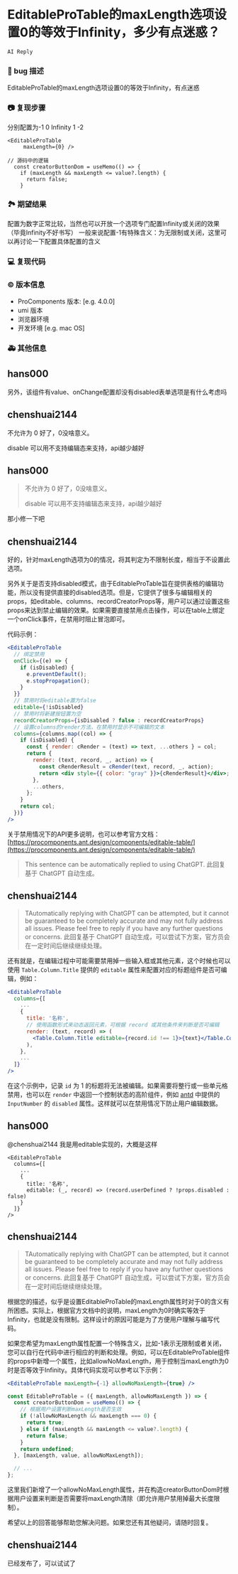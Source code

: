 # EditableProTable的maxLength选项设置0的等效于Infinity，多少有点迷惑？

`AI Reply`

### 🐛 bug 描述

EditableProTable的maxLength选项设置0的等效于Infinity，有点迷惑

### 📷 复现步骤

分别配置为-1 0 Infinity 1 -2

```
<EditableProTable
     maxLength={0} />
```

```
// 源码中的逻辑
  const creatorButtonDom = useMemo(() => {
    if (maxLength && maxLength <= value?.length) {
      return false;
    }
```

### 🏞 期望结果

配置为数字正常比较，当然也可以开放一个选项专门配置Infinity或关闭的效果（毕竟Infinity不好书写）
一般来说配置-1有特殊含义：为无限制或关闭，这里可以再讨论一下配置具体配置的含义

### 💻 复现代码

### © 版本信息

- ProComponents 版本: [e.g. 4.0.0]
- umi 版本
- 浏览器环境
- 开发环境 [e.g. mac OS]

### 🚑 其他信息

## hans000

另外，该组件有value、onChange配置却没有disabled表单选项是有什么考虑吗

## chenshuai2144

不允许为 0 好了，0没啥意义。

disable 可以用不支持编辑态来支持，api越少越好

## hans000

> 不允许为 0 好了，0没啥意义。
>
> disable 可以用不支持编辑态来支持，api越少越好

那小修一下吧

## chenshuai2144

好的，针对maxLength选项为0的情况，将其判定为不限制长度，相当于不设置此选项。

另外关于是否支持disabled模式，由于EditableProTable旨在提供表格的编辑功能，所以没有提供直接的disabled选项。但是，它提供了很多与编辑相关的props，如editable、columns、recordCreatorProps等，用户可以通过设置这些props来达到禁止编辑的效果。如果需要直接禁用点击操作，可以在table上绑定一个onClick事件，在禁用时阻止冒泡即可。

代码示例：

```jsx
<EditableProTable
  // 绑定禁用
  onClick={(e) => {
    if (isDisabled) {
      e.preventDefault();
      e.stopPropagation();
    }
  }}
  // 禁用时将editable置为false
  editable={!isDisabled}
  // 禁用时将新建按钮置为空
  recordCreatorProps={isDisabled ? false : recordCreatorProps}
  // 设置columns的render方法，在禁用时显示不可编辑的文本
  columns={columns.map((col) => {
    if (isDisabled) {
      const { render: cRender = (text) => text, ...others } = col;
      return {
        render: (text, record, _, action) => {
          const cRenderResult = cRender(text, record, _, action);
          return <div style={{ color: "gray" }}>{cRenderResult}</div>;
        },
        ...others,
      };
    }
    return col;
  })}
/>
```

关于禁用情况下的API更多说明，也可以参考官方文档：[https://procomponents.ant.design/components/editable-table/](https://procomponents.ant.design/components/editable-table/)

> This sentence can be automatically replied to using ChatGPT.
> 此回复基于 ChatGPT 自动生成。

## chenshuai2144

> TAutomatically replying with ChatGPT can be attempted, but it cannot be guaranteed to be completely accurate and may not fully address all issues. Please feel free to reply if you have any further questions or concerns.
> 此回复基于 ChatGPT 自动生成，可以尝试下方案，官方员会在一定时间后继续继续处理。

还有就是，在编辑过程中可能需要禁用掉一些输入框或其他元素，这个时候也可以使用 `Table.Column.Title` 提供的 `editable` 属性来配置对应的标题组件是否可编辑，例如：

```jsx
<EditableProTable
  columns={[
    ...
    {
      title: '名称',
      // 使用函数形式来动态返回元素，可根据 record 或其他条件来判断是否可编辑
      render: (text, record) => (
        <Table.Column.Title editable={record.id !== 1}>{text}</Table.Column.Title>
      ),
    },
    ...
  ]}
/>
```

在这个示例中，记录 `id` 为 1 的标题将无法被编辑。如果需要将整行或一些单元格禁用，也可以在 `render` 中返回一个控制状态的高阶组件，例如 [antd](https://ant.design/components/input-number-cn/#components-input-number-demo-disabled) 中提供的 `InputNumber` 的 `disabled` 属性。这样就可以在禁用情况下防止用户编辑数据。

## hans000

@chenshuai2144 我是用editable实现的，大概是这样

```
<EditableProTable
  columns={[
    ...
    {
      title: '名称',
      editable: (_, record) => (record.userDefined ? !props.disabled : false)
    }
  ]}
/>
```

## chenshuai2144

> TAutomatically replying with ChatGPT can be attempted, but it cannot be guaranteed to be completely accurate and may not fully address all issues. Please feel free to reply if you have any further questions or concerns.
> 此回复基于 ChatGPT 自动生成，可以尝试下方案，官方员会在一定时间后继续继续处理。

根据您的描述，似乎是设置EditableProTable的maxLength属性时对于0的含义有所困惑。实际上，根据官方文档中的说明，maxLength为0时确实等效于Infinity，也就是没有限制。这样设计的原因可能是为了方便用户理解与编写代码。

如果您希望为maxLength属性配置一个特殊含义，比如-1表示无限制或者关闭，您可以自行在代码中进行相应的判断和处理。例如，可以在EditableProTable组件的props中新增一个属性，比如allowNoMaxLength，用于控制当maxLength为0时是否等效于Infinity。具体代码实现可以参考以下示例：

```jsx
<EditableProTable maxLength={-1} allowNoMaxLength={true} />
```

```jsx
const EditableProTable = ({ maxLength, allowNoMaxLength }) => {
  const creatorButtonDom = useMemo(() => {
    // 根据用户设置判断maxLength是否生效
    if (!allowNoMaxLength && maxLength === 0) {
      return true;
    } else if (maxLength && maxLength <= value?.length) {
      return false;
    }
    return undefined;
  }, [maxLength, value, allowNoMaxLength]);

  // ...
};
```

这里我们新增了一个allowNoMaxLength属性，并在构造creatorButtonDom时根据用户设置来判断是否需要将maxLength清除（即允许用户禁用掉最大长度限制）。

希望以上的回答能够帮助您解决问题。如果您还有其他疑问，请随时回复。

## chenshuai2144

已经发布了，可以试试了
